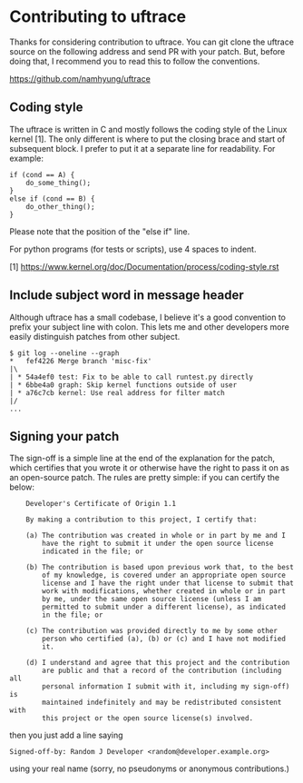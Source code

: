 Contributing to uftrace
=======================

Thanks for considering contribution to uftrace.  You can git clone the
uftrace source on the following address and send PR with your patch.  But,
before doing that, I recommend you to read this to follow the conventions.

  https://github.com/namhyung/uftrace


Coding style
------------
The uftrace is written in C and mostly follows the coding style of the
Linux kernel [1].  The only different is where to put the closing brace
and start of subsequent block.  I prefer to put it at a separate line for
readability.  For example:

    if (cond == A) {
    	do_some_thing();
    }
    else if (cond == B) {
    	do_other_thing();
    }

Please note that the position of the "else if" line.

For python programs (for tests or scripts), use 4 spaces to indent.

[1] https://www.kernel.org/doc/Documentation/process/coding-style.rst 


Include subject word in message header
--------------------------------------

Although uftrace has a small codebase, I believe it's a good convention
to prefix your subject line with colon.  This lets me and other
developers more easily distinguish patches from other subject.

    $ git log --oneline --graph
    *   fef4226 Merge branch 'misc-fix'
    |\  
    | * 54a4ef0 test: Fix to be able to call runtest.py directly
    | * 6bbe4a0 graph: Skip kernel functions outside of user
    | * a76c7cb kernel: Use real address for filter match
    |/  
    ...


Signing your patch
------------------

The sign-off is a simple line at the end of the explanation for the
patch, which certifies that you wrote it or otherwise have the right to
pass it on as an open-source patch.  The rules are pretty simple: if you
can certify the below:

        Developer's Certificate of Origin 1.1

        By making a contribution to this project, I certify that:

        (a) The contribution was created in whole or in part by me and I
            have the right to submit it under the open source license
            indicated in the file; or

        (b) The contribution is based upon previous work that, to the best
            of my knowledge, is covered under an appropriate open source
            license and I have the right under that license to submit that
            work with modifications, whether created in whole or in part
            by me, under the same open source license (unless I am
            permitted to submit under a different license), as indicated
            in the file; or

        (c) The contribution was provided directly to me by some other
            person who certified (a), (b) or (c) and I have not modified
            it.

        (d) I understand and agree that this project and the contribution
            are public and that a record of the contribution (including all
            personal information I submit with it, including my sign-off) is
            maintained indefinitely and may be redistributed consistent with
            this project or the open source license(s) involved.

then you just add a line saying

	Signed-off-by: Random J Developer <random@developer.example.org>

using your real name (sorry, no pseudonyms or anonymous contributions.)
